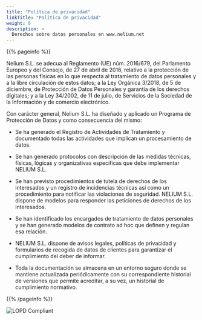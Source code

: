 ```yaml
---
title: "Política de privacidad"
linkTitle: "Política de privacidad"
weight: 6
description: >
  Derechos sobre datos personales en www.nelium.net
---
```


{{% pageinfo %}}

Nelium S.L. se adecua al Reglamento (UE) núm. 2016/679, del Parlamento Europeo y del Consejo, de 27 de abril de 2016, relativo a la protección de las personas físicas en lo que respecta al tratamiento de datos personales y a la libre circulación de estos datos; a la Ley Orgánica 3/2018, de 5 de diciembre, de Protección de Datos Personales y garantía de los derechos digitales; y a la Ley 34/2002, de 11 de julio, de Servicios de la Sociedad de la Información y de comercio electrónico.


Con carácter general, Nelium S.L. ha diseñado y aplicado un Programa de Protección de Datos y como consecuencia del mismo:

- Se ha generado el Registro de Actividades de Tratamiento y documentado todas las actividades que implican un procesamiento de datos.

- Se han generado protocolos con descripción de las medidas técnicas, físicas, lógicas y organizativas específicas que debe implementar NELIUM S.L.

- Se han previsto procedimientos de tutela de derechos de los interesados y un registro de incidencias técnicas así como un procedimiento para notificar las violaciones de seguridad. NELIUM S.L. dispone de modelos para responder las peticiones de derechos de los interesados.

- Se han identificado los encargados de tratamiento de datos personales y se han generado modelos de contrato ad hoc que definen y regulan esa relación.

- NELIUM S.L. dispone de avisos legales, políticas de privacidad y formularios de recogida de datos de clientes para garantizar el cumplimiento del deber de informar.

- Toda la documentación se almacena en un entorno seguro donde se mantiene actualizada periódicamente con su correspondiente historial de versiones que permite acreditar, a su vez, un historial de cumplimiento normativo.

{{% /pageinfo %}}

<img src="lopd.jpg" alt="LOPD Compliant">


